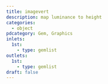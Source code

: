 ```yaml
---
title: imagevert
description: map luminance to height
categories:
  - object
pdcategory: Gem, Graphics
inlets:
  1st:
    - type: gemlist
outlets:
  1st:
    - type: gemlist
draft: false
---
```

